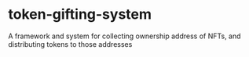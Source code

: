 # token-gifting-system
A framework and system for collecting ownership address of NFTs, and distributing tokens to those addresses

# 
